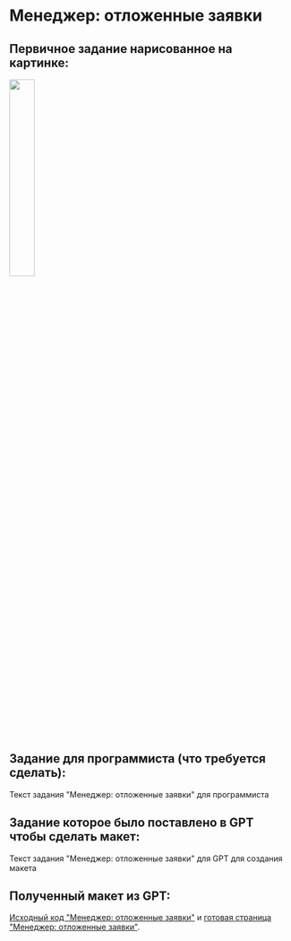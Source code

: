 # Менеджер: отложенные заявки

## Первичное задание нарисованное на картинке:
<p >
    <img src="/wiki/manager-orders-postponed.jpg" width="30%">
</p>

## Задание для программиста (что требуется сделать):

Текст задания "Менеджер: отложенные заявки" для программиста

## Задание которое было поставлено в GPT чтобы сделать макет:

Текст задания "Менеджер: отложенные заявки" для GPT для создания макета

## Полученный макет из GPT:

[Исходный код "Менеджер: отложенные заявки"](/wiki/pages/manager-orders-postponed.html) и <a href="https://htmlpreview.github.io?https://github.com/matveynator/restar/blob/main/wiki/pages/manager-orders-postponed.html">готовая страница "Менеджер: отложенные заявки"</a>.
